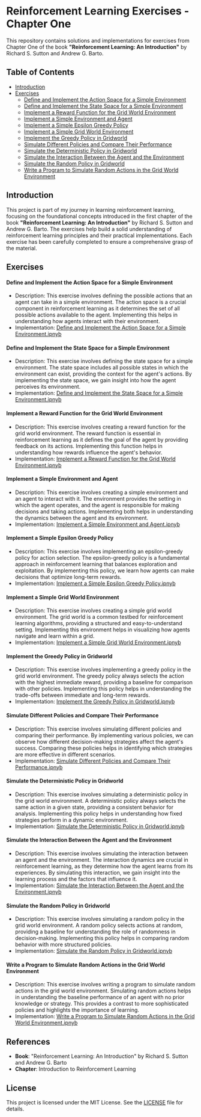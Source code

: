 # Reinforcement Learning Exercises - Chapter One

This repository contains solutions and implementations for exercises from Chapter One of the book **"Reinforcement Learning: An Introduction"** by Richard S. Sutton and Andrew G. Barto.

## Table of Contents
- [Introduction](#introduction)
- [Exercises](#exercises)
  - [Define and Implement the Action Space for a Simple Environment](#define_and_implement_the_action_space_for_a_simple_environment)
  - [Define and Implement the State Space for a Simple Environment](#define_and_implement_the_state_space_for_a_simple_environment)
  - [Implement a Reward Function for the Grid World Environment](#implement_a_reward_function_for_the_grid_world_environment)
  - [Implement a Simple Environment and Agent](#implement_a_simple_environment_and_agent)
  - [Implement a Simple Epsilon Greedy Policy](#implement_a_simple_epsilon_greedy_policy)
  - [Implement a Simple Grid World Environment](#implement_a_simple_grid_world_environment)
  - [Implement the Greedy Policy in Gridworld](#implement_the_greedy_policy_in_gridworld)
  - [Simulate Different Policies and Compare Their Performance](#simulate_different_policies_and_compare_their_performance)
  - [Simulate the Deterministic Policy in Gridworld](#simulate_the_deterministic_policy_in_gridworld)
  - [Simulate the Interaction Between the Agent and the Environment](#simulate_the_interaction_between_the_agent_and_the_environment)
  - [Simulate the Random Policy in Gridworld](#simulate_the_random_policy_in_gridworld)
  - [Write a Program to Simulate Random Actions in the Grid World Environment](#write_a_program_to_simulate_random_actions_in_the_grid_world_environment)

## Introduction

This project is part of my journey in learning reinforcement learning, focusing on the foundational concepts introduced in the first chapter of the book **"Reinforcement Learning: An Introduction"** by Richard S. Sutton and Andrew G. Barto. The exercises help build a solid understanding of reinforcement learning principles and their practical implementations. Each exercise has been carefully completed to ensure a comprehensive grasp of the material.

## Exercises

#### Define and Implement the Action Space for a Simple Environment
- Description: This exercise involves defining the possible actions that an agent can take in a simple environment. The action space is a crucial component in reinforcement learning as it determines the set of all possible actions available to the agent. Implementing this helps in understanding how agents interact with their environment.
- Implementation: [Define and Implement the Action Space for a Simple Environment.ipnyb]([https://github.com/ranzeet013/Learning_Reinforcement_Learning/blob/main/01.%20Introduction%20to%20Reinforcement%20Learning/Define_and_implement_the_action_space_for_a_simple_environment.ipynb])

#### Define and Implement the State Space for a Simple Environment
- Description: This exercise involves defining the state space for a simple environment. The state space includes all possible states in which the environment can exist, providing the context for the agent's actions. By implementing the state space, we gain insight into how the agent perceives its environment.
- Implementation: [Define and Implement the State Space for a Simple Environment.ipnyb](https://github.com/ranzeet013/Learning_Reinforcement_Learning/blob/main/01.%20Introduction%20to%20Reinforcement%20Learning/Define_and_implement_the_state_space_for_a_simple_environment.ipynb)

#### Implement a Reward Function for the Grid World Environment
- Description: This exercise involves creating a reward function for the grid world environment. The reward function is essential in reinforcement learning as it defines the goal of the agent by providing feedback on its actions. Implementing this function helps in understanding how rewards influence the agent's behavior.
- Implementation: [Implement a Reward Function for the Grid World Environment.ipnyb](https://github.com/ranzeet013/Learning_Reinforcement_Learning/blob/main/01.%20Introduction%20to%20Reinforcement%20Learning/Implement_a_reward_function_for_the_grid_world_environment.ipynb)

#### Implement a Simple Environment and Agent
- Description: This exercise involves creating a simple environment and an agent to interact with it. The environment provides the setting in which the agent operates, and the agent is responsible for making decisions and taking actions. Implementing both helps in understanding the dynamics between the agent and its environment.
- Implementation: [Implement a Simple Environment and Agent.ipnyb](https://github.com/ranzeet013/Learning_Reinforcement_Learning/blob/main/01.%20Introduction%20to%20Reinforcement%20Learning/Implement_a_simple_environment_and_agent.ipynb)

#### Implement a Simple Epsilon Greedy Policy
- Description: This exercise involves implementing an epsilon-greedy policy for action selection. The epsilon-greedy policy is a fundamental approach in reinforcement learning that balances exploration and exploitation. By implementing this policy, we learn how agents can make decisions that optimize long-term rewards.
- Implementation: [Implement a Simple Epsilon Greedy Policy.ipnyb](https://github.com/ranzeet013/Learning_Reinforcement_Learning/blob/main/01.%20Introduction%20to%20Reinforcement%20Learning/Implement_a_simple_epsilon_greedy_policy.ipynb)

#### Implement a Simple Grid World Environment
- Description: This exercise involves creating a simple grid world environment. The grid world is a common testbed for reinforcement learning algorithms, providing a structured and easy-to-understand setting. Implementing this environment helps in visualizing how agents navigate and learn within a grid.
- Implementation: [Implement a Simple Grid World Environment.ipnyb](https://github.com/ranzeet013/Learning_Reinforcement_Learning/blob/main/01.%20Introduction%20to%20Reinforcement%20Learning/Implement_a_simple_grid_world_environment.ipynb)

#### Implement the Greedy Policy in Gridworld
- Description: This exercise involves implementing a greedy policy in the grid world environment. The greedy policy always selects the action with the highest immediate reward, providing a baseline for comparison with other policies. Implementing this policy helps in understanding the trade-offs between immediate and long-term rewards.
- Implementation: [Implement the Greedy Policy in Gridworld.ipnyb](https://github.com/ranzeet013/Learning_Reinforcement_Learning/blob/main/01.%20Introduction%20to%20Reinforcement%20Learning/Implement_the_Greedy_policy_in_gridworld.ipynb)

#### Simulate Different Policies and Compare Their Performance
- Description: This exercise involves simulating different policies and comparing their performance. By implementing various policies, we can observe how different decision-making strategies affect the agent's success. Comparing these policies helps in identifying which strategies are more effective in different scenarios.
- Implementation: [Simulate Different Policies and Compare Their Performance.ipnyb](https://github.com/ranzeet013/Learning_Reinforcement_Learning/blob/main/01.%20Introduction%20to%20Reinforcement%20Learning/Simulate_different_policies_and_compare_their_performance.ipynb)

#### Simulate the Deterministic Policy in Gridworld
- Description: This exercise involves simulating a deterministic policy in the grid world environment. A deterministic policy always selects the same action in a given state, providing a consistent behavior for analysis. Implementing this policy helps in understanding how fixed strategies perform in a dynamic environment.
- Implementation: [Simulate the Deterministic Policy in Gridworld,ipnyb](https://github.com/ranzeet013/Learning_Reinforcement_Learning/blob/main/01.%20Introduction%20to%20Reinforcement%20Learning/Simulate_the_deterministic_policy_in_gridworld.ipynb)

#### Simulate the Interaction Between the Agent and the Environment
- Description: This exercise involves simulating the interaction between an agent and the environment. The interaction dynamics are crucial in reinforcement learning, as they determine how the agent learns from its experiences. By simulating this interaction, we gain insight into the learning process and the factors that influence it.
- Implementation: [Simulate the Interaction Between the Agent and the Environment.ipnyb](https://github.com/ranzeet013/Learning_Reinforcement_Learning/blob/main/01.%20Introduction%20to%20Reinforcement%20Learning/Simulate_the_interaction_between_the_agent_and_the_environment.ipynb)

#### Simulate the Random Policy in Gridworld
- Description: This exercise involves simulating a random policy in the grid world environment. A random policy selects actions at random, providing a baseline for understanding the role of randomness in decision-making. Implementing this policy helps in comparing random behavior with more structured policies.
- Implementation: [Simulate the Random Policy in Gridworld.ipnyb](https://github.com/ranzeet013/Learning_Reinforcement_Learning/blob/main/01.%20Introduction%20to%20Reinforcement%20Learning/Simulate_the_random_policy_in_gridworld.ipynb)

#### Write a Program to Simulate Random Actions in the Grid World Environment
- Description: This exercise involves writing a program to simulate random actions in the grid world environment. Simulating random actions helps in understanding the baseline performance of an agent with no prior knowledge or strategy. This provides a contrast to more sophisticated policies and highlights the importance of learning.
- Implementation: [Write a Program to Simulate Random Actions in the Grid World Environment.ipnyb](https://github.com/ranzeet013/Learning_Reinforcement_Learning/blob/main/01.%20Introduction%20to%20Reinforcement%20Learning/Write_a_program_to_simulate_random_actions_in_the_grid_world_environment_.ipynb)

## References
- **Book**: "Reinforcement Learning: An Introduction" by Richard S. Sutton and Andrew G. Barto
- **Chapter**: Introduction to Reinforcement Learning

## License
This project is licensed under the MIT License. See the [LICENSE](LICENSE) file for details.

